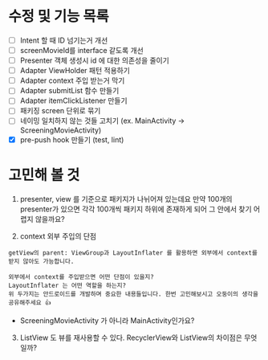 # 수정 및 기능 목록
- [ ] Intent 할 때 ID 넘기는거 개선 
- [ ] screenMovieId를 interface 같도록 개선
- [ ] Presenter 객체 생성시 id 에 대한 의존성을 줄이기
- [ ] Adapter ViewHolder 패턴 적용하기
- [ ] Adapter context 주입 받는거 막기
- [ ] Adapter submitList 함수 만들기
- [ ] Adapter itemClickListener 만들기
- [ ] 패키징 screen 단위로 묶기
- [ ] 네이밍 일치하지 않는 것들 고치기 (ex. MainActivity -> ScreeningMovieActivity)
- [x] pre-push hook 만들기 (test, lint)

# 고민해 볼 것
1) presenter, view 를 기준으로 패키지가 나뉘어져 있는데요
  만약 100개의 presenter가 있으면 각각 100개씩 패키지 하위에 존재하게 되어 그 안에서 찾기 어렵지 않을까요?

2) context 외부 주입의 단점 

```
getView의 parent: ViewGroup과 LayoutInflater 를 활용하면 외부에서 context를 받지 않아도 가능합니다.

외부에서 context를 주입받으면 어떤 단점이 있을지?
LayoutInflater 는 어떤 역할을 하는지?
위 두가지는 안드로이드를 개발하며 중요한 내용들입니다. 한번 고민해보시고 오둥이의 생각을 공유해주세요 👍
```
- ScreeningMovieActivity 가 아니라 MainActivity인가요?

3) ListView 도 뷰를 재사용할 수 있다. RecyclerView와 ListView의 차이점은 무엇일까?
